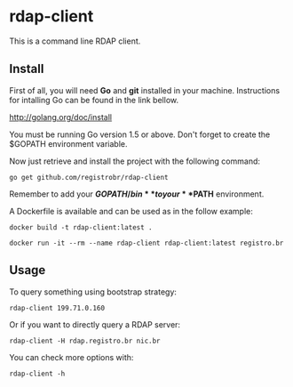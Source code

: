 rdap-client
===========

This is a command line RDAP client.


Install
-------

First of all, you will need **Go** and **git** installed in your machine.
Instructions for intalling Go can be found in the link bellow.

http://golang.org/doc/install

You must be running Go version 1.5 or above.
Don't forget to create the $GOPATH environment variable.

Now just retrieve and install the project with the following command:
```
go get github.com/registrobr/rdap-client
```

Remember to add your **$GOPATH/bin** to your **$PATH** environment.

A Dockerfile is available and can be used as in the follow example:

```
docker build -t rdap-client:latest .

docker run -it --rm --name rdap-client rdap-client:latest registro.br
```


Usage
-----

To query something using bootstrap strategy:

```
rdap-client 199.71.0.160
```

Or if you want to directly query a RDAP server:

```
rdap-client -H rdap.registro.br nic.br
```

You can check more options with:

```
rdap-client -h
```
